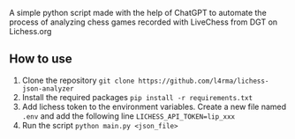 A simple python script made with the help of ChatGPT to automate the process of analyzing chess games recorded with LiveChess from DGT on Lichess.org

## How to use
1. Clone the repository ``git clone https://github.com/l4rma/lichess-json-analyzer``
2. Install the required packages ``pip install -r requirements.txt``
3. Add lichess token to the environment variables. Create a new file named ``.env`` and add the following line ``LICHESS_API_TOKEN=lip_xxx``
4. Run the script ``python main.py <json_file>``
